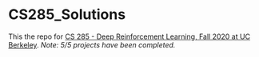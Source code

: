 # CS285_Solutions
This the repo for [CS 285 - Deep Reinforcement Learning, Fall 2020 at UC Berkeley](http://rail.eecs.berkeley.edu/deeprlcourse/).
*Note: 5/5 projects have been completed.*
